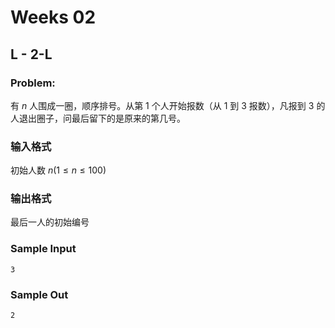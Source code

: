 # Weeks 02

## L - 2-L

### Problem:

有 ${n}$ 人围成一圈，顺序排号。从第 ${1}$ 个人开始报数（从 ${1}$ 到 ${3}$ 报数），凡报到 ${3}$ 的人退出圈子，问最后留下的是原来的第几号。

### 输入格式

初始人数 ${n(1≤n≤100)}$

### 输出格式

最后一人的初始编号

### Sample Input

```
3
```



### Sample Out

```
2
```



